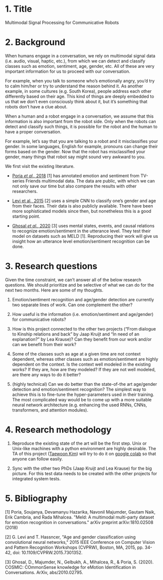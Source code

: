 # 1\. Title

Multimodal Signal Processing for Communicative Robots

# 2\. Background

When humans engage in a conversation, we rely on multimodal signal data (i.e. audio, visual, haptic, etc.), from which we can detect and classify classes such as emotion, sentiment, age, gender, etc. All of these are very important information for us to proceed with our conversation.

For example, when you talk to someone who’s emotionally angry, you’d try to calm him/her or try to understand the reason behind it. As another example, in some cultures (e.g. South Korea), people address each other differently based on their age. This kind of things are deeply embedded to us that we don’t even consciously think about it, but it’s something that robots don’t have a clue about.

When a human and a robot engage in a conversation, we assume that this information is also important from the robot side. Only when the robots can detect and classify such things, it is possible for the robot and the human to have a proper conversation.

For example, let’s say that you are talking to a robot and it misclassifies your gender. In some languages, English for example, pronouns can change their forms based on the gender. Now that the robot has misclassified your gender, many things that robot say might sound very awkward to you.

We first visit the existing literature.

*   [Poria _et al_., 2018](https://arxiv.org/abs/1810.02508?utm_source=feedburner&utm_medium=feed&utm_campaign=Feed%253A+arxiv%252FQSXk+%2528ExcitingAds%2521+cs+updates+on+arXiv.org%2529) [1] has annotated emotion and sentiment from TV-series Friends multimodal data. The data are public, with which we can not only save our time but also compare the results with other researchers.

*   [Levi et al., 2015](https://talhassner.github.io/home/projects/cnn_agegender/CVPR2015_CNN_AgeGenderEstimation.pdf) [2] uses a simple CNN to classify one’s gender and age from their faces. Their data is also publicly available. There have been more sophisticated models since then, but nonetheless this is a good starting point.

*   [Ghosal _et al_., 2020](https://arxiv.org/abs/2010.02795) [3] uses mental states, events, and causal relations to recognize emotion/sentiment in the utterance level. They test their model on datasets such as MELD [1]. Reproducing their work will give us insight how an utterance level emotion/sentiment recognition can be done.

# 3\. Research questions

Given the time constraint, we can’t answer all of the below research questions. We should prioritize and be selective of what we can do for the next two months. Here are some of my thoughts.

1.  Emotion/sentiment recognition and age/gender detection are currently two separate lines of work. Can one complement the other?

2.  How useful is the information (i.e. emotion/sentiment and age/gender) for communicative robots?

3.  How is this project connected to the other two projects (“From dialogue to Kinship relations and back” by Jaap Kruijt and “In need of an explanation?” by Lea Krause)? Can they benefit from our work and/or can we benefit from their work?

4.  Some of the classes such as age at a given time are not context dependent, whereas other classes such as emotion/sentiment are highly dependent on the context. Is the context well modeled in the existing works? If they are, how are they modeled? If they are not well modeled, are there any ways to do it better?

5.  (highly technical) Can we do better than the state-of-the art age/gender detection and emotion/sentiment recognition? The simplest way to achieve this is to fine-tune the hyper-parameters used in their training. The most complicated way would be to come up with a more suitable neural network architecture (e.g. enhancing the used RNNs, CNNs, transformers, and attention modules).

# 4\. Research methodology

1.  Reproduce the existing state of the art will be the first step. Unix or Unix-like machines with a python environment are highly desirable. The TA of this project ([Taewoon Kim](https://tae898.github.io/)) will try to do it on [google colab](http://colab.research.google.com) so that anyone can follow easily.

2.  Sync with the other two PhDs (Jaap Kruijt and Lea Krause) for the big picture. For this test data needs to be created with the other projects for integrated system tests.

# 5\. Bibliography

[1] Poria, Soujanya, Devamanyu Hazarika, Navonil Majumder, Gautam Naik, Erik Cambria, and Rada Mihalcea. "Meld: A multimodal multi-party dataset for emotion recognition in conversations." arXiv preprint arXiv:1810.02508 (2018)

[2] G. Levi and T. Hassncer, "Age and gender classification using convolutional neural networks," 2015 IEEE Conference on Computer Vision and Pattern Recognition Workshops (CVPRW), Boston, MA, 2015, pp. 34-42, doi: 10.1109/CVPRW.2015.7301352.

[3] Ghosal, D., Majumder, N., Gelbukh, A., Mihalcea, R., & Poria, S. (2020). COSMIC: COmmonSense knowledge for eMotion Identification in Conversations. ArXiv, abs/2010.02795.
